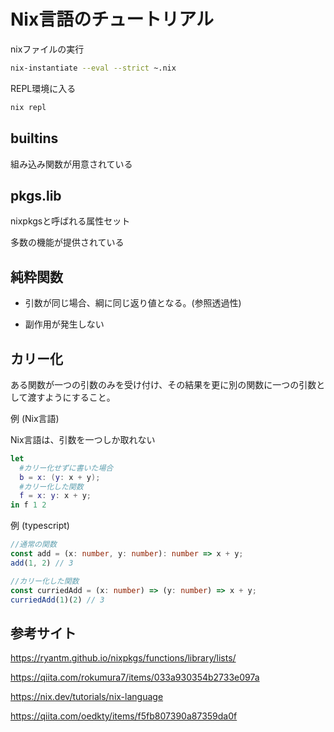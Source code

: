 # Nix言語のチュートリアル

nixファイルの実行

```sh
nix-instantiate --eval --strict ~.nix
```
REPL環境に入る

```sh
nix repl
```
## builtins

組み込み関数が用意されている

## pkgs.lib

nixpkgsと呼ばれる属性セット

多数の機能が提供されている

## 純粋関数

- 引数が同じ場合、綱に同じ返り値となる。(参照透過性)

- 副作用が発生しない

## カリー化

ある関数が一つの引数のみを受け付け、その結果を更に別の関数に一つの引数として渡すようにすること。

例 (Nix言語)

Nix言語は、引数を一つしか取れない

```nix
let
  #カリー化せずに書いた場合
  b = x: (y: x + y); 
  #カリー化した関数
  f = x: y: x + y;
in f 1 2
```

例 (typescript)

```typescript
//通常の関数
const add = (x: number, y: number): number => x + y;
add(1, 2) // 3

//カリー化した関数
const curriedAdd = (x: number) => (y: number) => x + y;
curriedAdd(1)(2) // 3
```

## 参考サイト

https://ryantm.github.io/nixpkgs/functions/library/lists/

https://qiita.com/rokumura7/items/033a930354b2733e097a

https://nix.dev/tutorials/nix-language

https://qiita.com/oedkty/items/f5fb807390a87359da0f
